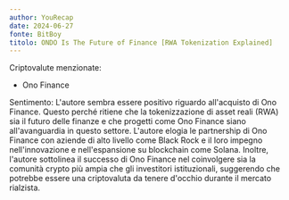 ```yaml
---
author: YouRecap
date: 2024-06-27
fonte: BitBoy
titolo: ONDO Is The Future of Finance [RWA Tokenization Explained]
---
```


Criptovalute menzionate:
- Ono Finance

Sentimento:
L'autore sembra essere positivo riguardo all'acquisto di Ono Finance. Questo perché ritiene che la tokenizzazione di asset reali (RWA) sia il futuro delle finanze e che progetti come Ono Finance siano all'avanguardia in questo settore. L'autore elogia le partnership di Ono Finance con aziende di alto livello come Black Rock e il loro impegno nell'innovazione e nell'espansione su blockchain come Solana. Inoltre, l'autore sottolinea il successo di Ono Finance nel coinvolgere sia la comunità crypto più ampia che gli investitori istituzionali, suggerendo che potrebbe essere una criptovaluta da tenere d'occhio durante il mercato rialzista.
